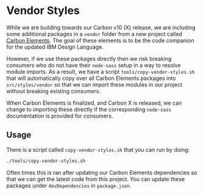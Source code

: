 # Vendor Styles

While we are building towards our Carbon v10 (X) release, we are including some
additional packages in a `vendor` folder from a new project called
[Carbon Elements](https://github.com/IBM/carbon-elements). The goal of these
elements is to be the code companion for the updated IBM Design Language.

However, if we use these packages directly then we risk breaking consumers who
do not have their `node-sass` setup in a way to resolve module imports. As a
result, we have a script `tools/copy-vendor-styles.sh` that will automatically
copy over all Carbon Elements packages into `src/styles/vendor` so that we can
import these modules in our project without breaking existing consumers.

When Carbon Elements is finalized, and Carbon X is released, we can change to
importing these directly if the corresponding `node-sass` documentation is
provided for consumers.

## Usage

There is a script called `copy-vendor-styles.sh` that you can run by doing:

```bash
./tools/copy-vendor-styles.sh
```

Often times this is ran after updating our Carbon Elements dependencies so that
we can get the latest code from this project. You can update these packages
under `devDependencies` in `package.json`.
